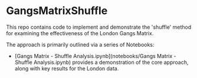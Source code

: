 # GangsMatrixShuffle

This repo contains code to implement and demonstrate the 'shuffle' method for examining the effectiveness of the London Gangs Matrix.

The approach is primarily outlined via a series of Notebooks:

- [Gangs Matrix - Shuffle Analysis.ipynb](notebooks/Gangs Matrix - Shuffle Analysis.ipynb) provides a demonstration of the core approach, along with key results for the London data.